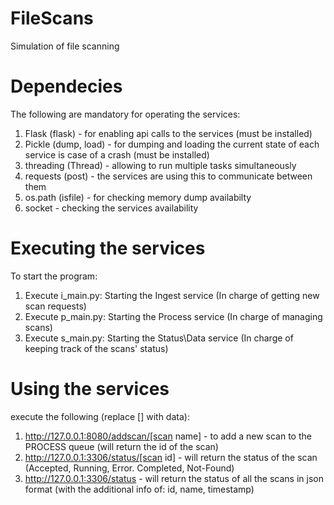 # FileScans
Simulation of file scanning

# Dependecies
The following are mandatory for operating the services:
1. Flask (flask) - for enabling api calls to the services (must be installed)
2. Pickle (dump, load) - for dumping and loading the current state of each service is case of a crash (must be installed)
3. threading (Thread) - allowing to run multiple tasks simultaneously 
4. requests (post) - the services are using this to communicate between them
5. os.path (isfile) - for checking memory dump availabilty
6. socket - checking the services availability 

# Executing the services
To start the program:
1. Execute i_main.py: Starting the Ingest service (In charge of getting new scan requests)
2. Execute p_main.py: Starting the Process service (In charge of managing scans)
4. Execute s_main.py: Starting the Status\Data service (In charge of keeping track of the scans' status)

# Using the services
execute the following (replace [] with data):
1. http://127.0.0.1:8080/addscan/[scan name] - to add a new scan to the PROCESS queue (will return the id of the scan)
2. http://127.0.0.1:3306/status/[scan id] - will return the status of the scan (Accepted, Running, Error. Completed, Not-Found)
3. http://127.0.0.1:3306/status - will return the status of all the scans in json format (with the additional info of: id, name, timestamp)
